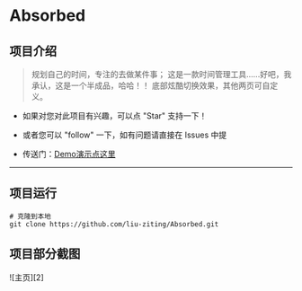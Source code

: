 # Absorbed

## 项目介绍

> 规划自己的时间，专注的去做某件事；
> 这是一款时间管理工具......好吧，我承认，这是一个半成品，哈哈！！
> 底部炫酷切换效果，其他两页可自定义。

* 如果对您对此项目有兴趣，可以点 "Star" 支持一下！

* 或者您可以 "follow" 一下，如有问题请直接在 Issues 中提

* 传送门：[Demo演示点这里][1]

----------
## 项目运行

    # 克隆到本地
    git clone https://github.com/liu-ziting/Absorbed.git


## 项目部分截图

![主页][2]

  [1]: http://liuziting.coding.me/Absorbed/page/index.html
  [1]: http://tc.lihail.cn/ab.gif
  
